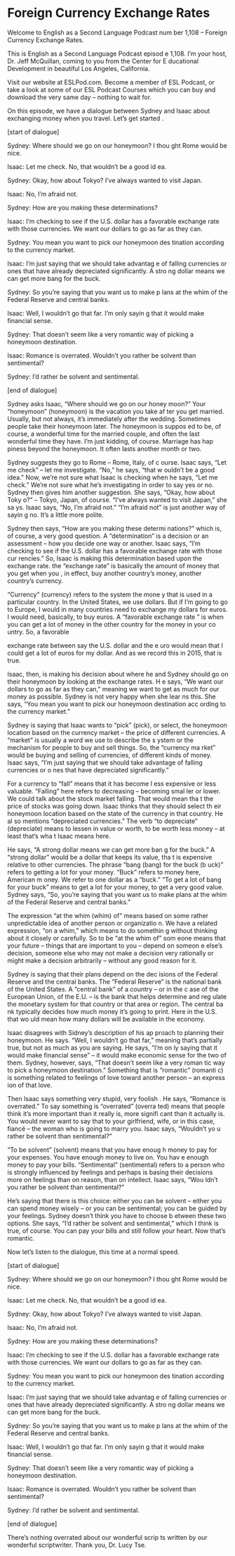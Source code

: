 # Foreign Currency Exchange Rates

Welcome to English as a Second Language Podcast num ber 1,108 – Foreign Currency Exchange Rates.

This is English as a Second Language Podcast episod e 1,108. I’m your host, Dr. Jeff McQuillan, coming to you from the Center for E ducational Development in beautiful Los Angeles, California.

Visit our website at ESLPod.com. Become a member of  ESL Podcast, or take a look at some of our ESL Podcast Courses which you can buy and download the very same day – nothing to wait for.

On this episode, we have a dialogue between Sydney and Isaac about exchanging money when you travel. Let’s get started .

[start of dialogue]

Sydney: Where should we go on our honeymoon? I thou ght Rome would be nice.

Isaac: Let me check. No, that wouldn’t be a good id ea.

Sydney: Okay, how about Tokyo? I’ve always wanted to visit Japan.

Isaac: No, I’m afraid not.

Sydney: How are you making these determinations?

Isaac: I’m checking to see if the U.S. dollar has a  favorable exchange rate with those currencies. We want our dollars to go as far as they can.

Sydney: You mean you want to pick our honeymoon des tination according to the currency market.

Isaac: I’m just saying that we should take advantag e of falling currencies or ones that have already depreciated significantly. A stro ng dollar means we can get more bang for the buck.

Sydney: So you’re saying that you want us to make p lans at the whim of the Federal Reserve and central banks.

Isaac: Well, I wouldn’t go that far. I’m only sayin g that it would make financial sense.

Sydney: That doesn’t seem like a very romantic way of picking a honeymoon destination.

Isaac: Romance is overrated. Wouldn’t you rather be  solvent than sentimental?

Sydney: I’d rather be solvent and  sentimental.

[end of dialogue]

Sydney asks Isaac, “Where should we go on our honey moon?” Your “honeymoon” (honeymoon) is the vacation you take af ter you get married. Usually, but not always, it’s immediately after the  wedding. Sometimes people take their honeymoon later. The honeymoon is suppos ed to be, of course, a wonderful time for the married couple, and often the last wonderful time they have. I’m just kidding, of course. Marriage has hap piness beyond the honeymoon. It often lasts another month or two.

Sydney suggests they go to Rome – Rome, Italy, of c ourse. Isaac says, “Let me check” – let me investigate. “No,” he says, “that w ouldn’t be a good idea.” Now, we’re not sure what Isaac is checking when he says,  “Let me check.” We’re not sure what he’s investigating in order to say yes or  no. Sydney then gives him another suggestion. She says, “Okay, how about Toky o?” – Tokyo, Japan, of course. “I’ve always wanted to visit Japan,” she sa ys. Isaac says, “No, I’m afraid not.” “I’m afraid not” is just another way of sayin g no. It’s a little more polite.

Sydney then says, “How are you making these determi nations?” which is, of course, a very good question. A “determination” is a decision or an assessment – how you decide one way or another. Isaac says, “I’m  checking to see if the U.S. dollar has a favorable exchange rate with those cur rencies.” So, Isaac is making this determination based upon the exchange rate. the “exchange rate” is basically the amount of money that you get when you , in effect, buy another country’s money, another country’s currency.

“Currency” (currency) refers to the system the mone y that is used in a particular country. In the United States, we use dollars. But if I’m going to go to Europe, I would in many countries need to exchange my dollars  for euros. I would need, basically, to buy euros. A “favorable exchange rate ” is when you can get a lot of money in the other country for the money in your co untry. So, a favorable

exchange rate between say the U.S. dollar and the e uro would mean that I could get a lot of euros for my dollar. And as we record this in 2015, that is true.

Isaac, then, is making his decision about where he and Sydney should go on their honeymoon by looking at the exchange rates. H e says, “We want our dollars to go as far as they can,” meaning we want to get as much for our money as possible. Sydney is not very happy when she lear ns this. She says, “You mean you want to pick our honeymoon destination acc ording to the currency market.”

Sydney is saying that Isaac wants to “pick” (pick),  or select, the honeymoon location based on the currency market – the price of different currencies. A “market” is usually a word we use to describe the s ystem or the mechanism for people to buy and sell things. So, the “currency ma rket” would be buying and selling of currencies, of different kinds of money.  Isaac says, “I’m just saying that we should take advantage of falling currencies or o nes that have depreciated significantly.”

For a currency to “fall” means that it has become l ess expensive or less valuable. “Falling” here refers to decreasing – becoming smal ler or lower. We could talk about the stock market falling. That would mean tha t the price of stocks was going down. Isaac thinks that they should select th eir honeymoon location based on the state of the currency in that country. He al so mentions “depreciated currencies.” The verb “to depreciate” (depreciate) means to lessen in value or worth, to be worth less money – at least that’s wha t Isaac means here.

He says, “A strong dollar means we can get more ban g for the buck.” A “strong dollar” would be a dollar that keeps its value, tha t is expensive relative to other currencies. The phrase “bang (bang) for the buck (b uck)” refers to getting a lot for your money. “Buck” refers to money here, American m oney. We refer to one dollar as a “buck.” “To get a lot of bang for your buck” means to get a lot for your money, to get a very good value. Sydney says, “So, you’re saying that you want us to make plans at the whim of the Federal Reserve  and central banks.”

The expression “at the whim (whim) of” means based on some rather unpredictable idea of another person or organizatio n. We have a related expression, “on a whim,” which means to do somethin g without thinking about it closely or carefully. So to be “at the whim of” som eone means that your future – things that are important to you – depend on someon e else’s decision, someone else who may not make a decision very rationally or  might make a decision arbitrarily – without any good reason for it.

Sydney is saying that their plans depend on the dec isions of the Federal Reserve and the central banks. The “Federal Reserve” is the  national bank of the United States. A “central bank” of a country – or in the c ase of the European Union, of the E.U. – is the bank that helps determine and reg ulate the monetary system for that country or that area or region. The central ba nk typically decides how much money it’s going to print. Here in the U.S. that wo uld mean how many dollars will be available in the economy.

Isaac disagrees with Sidney’s description of his ap proach to planning their honeymoon. He says. “Well, I wouldn’t go that far,”  meaning that’s partially true, but not as much as you are saying. He says, “I’m on ly saying that it would make financial sense” – it would make economic sense for  the two of them. Sydney, however, says, “That doesn’t seem like a very roman tic way to pick a honeymoon destination.” Something that is “romantic” (romanti c) is something related to feelings of love toward another person – an express ion of that love.

Then Isaac says something very stupid, very foolish . He says, “Romance is overrated.” To say something is “overrated” (overra ted) means that people think it’s more important than it really is, more signifi cant than it actually is. You would never want to say that to your girlfriend, wife, or  in this case, fiancé – the woman who is going to marry you. Isaac says, “Wouldn’t yo u rather be solvent than sentimental?”

“To be solvent” (solvent) means that you have enoug h money to pay for your expenses. You have enough money to live on. You hav e enough money to pay your bills. “Sentimental” (sentimental) refers to a  person who is strongly influenced by feelings and perhaps is basing their decisions more on feelings than on reason, than on intellect. Isaac says, “Wou ldn’t you rather be solvent than sentimental?”

He’s saying that there is this choice: either you can be solvent – either you can spend money wisely – or you can be sentimental; you  can be guided by your feelings. Sydney doesn’t think you have to choose b etween these two options. She says, “I’d rather be solvent and  sentimental,” which I think is true, of course. You can pay your bills and still follow your heart.  Now that’s romantic.

Now let’s listen to the dialogue, this time at a normal speed.

[start of dialogue]

Sydney: Where should we go on our honeymoon? I thou ght Rome would be nice.

Isaac: Let me check. No, that wouldn’t be a good id ea.

Sydney: Okay, how about Tokyo? I’ve always wanted to visit Japan.

Isaac: No, I’m afraid not.

Sydney: How are you making these determinations?

Isaac: I’m checking to see if the U.S. dollar has a  favorable exchange rate with those currencies. We want our dollars to go as far as they can.

Sydney: You mean you want to pick our honeymoon des tination according to the currency market.

Isaac: I’m just saying that we should take advantag e of falling currencies or ones that have already depreciated significantly. A stro ng dollar means we can get more bang for the buck.

Sydney: So you’re saying that you want us to make p lans at the whim of the Federal Reserve and central banks.

Isaac: Well, I wouldn’t go that far. I’m only sayin g that it would make financial sense.

Sydney: That doesn’t seem like a very romantic way of picking a honeymoon destination.

Isaac: Romance is overrated. Wouldn’t you rather be  solvent than sentimental?

Sydney: I’d rather be solvent and  sentimental.

[end of dialogue]

There’s nothing overrated about our wonderful scrip ts written by our wonderful scriptwriter. Thank you, Dr. Lucy Tse.



